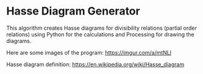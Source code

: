 # Hasse Diagram Generator

This algorithm creates Hasse diagrams for divisibility relations (partial order relations) using Python for the calculations and Processing for drawing the diagrams.

Here are some images of the program:
https://imgur.com/a/mtNLl

Hasse diagram definition: https://en.wikipedia.org/wiki/Hasse_diagram
